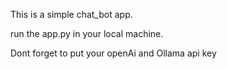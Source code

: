 This is a simple chat_bot app.

run the app.py in your local machine.

Dont forget to put your openAi and Ollama api key
